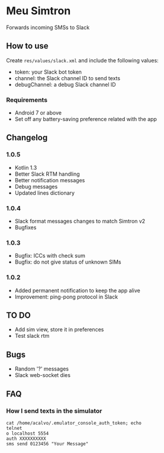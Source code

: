 # Meu Simtron
Forwards incoming SMSs to Slack

## How to use
Create `res/values/slack.xml` and include the following values:
 * token: your Slack bot token
 * channel: the Slack channel ID to send texts
 * debugChannel: a debug Slack channel ID
 
### Requirements
 * Android 7 or above
 * Set off any battery-saving preference related with the app
 
## Changelog
### 1.0.5
 * Kotlin 1.3
 * Better Slack RTM handling
 * Better notification messages
 * Debug messages
 * Updated lines dictionary

### 1.0.4
 * Slack format messages changes to match Simtron v2
 * Bugfixes

### 1.0.3
 * Bugfix: ICCs with check sum
 * Bugfix: do not give status of unknown SIMs

### 1.0.2
 * Added permanent notification to keep the app alive
 * Improvement: ping-pong protocol in Slack

## TO DO
 * Add sim view, store it in preferences
 * Test slack rtm

## Bugs
 * Random '?' messages
 * Slack web-socket dies


## FAQ
### How I send texts in the simulator
```
cat /home/acalvo/.emulator_console_auth_token; echo
telnet
o localhost 5554
auth XXXXXXXXXX
sms send 0123456 "Your Message"
```